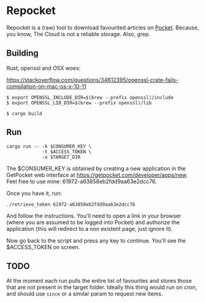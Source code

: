 Repocket
========

Repocket is a (raw) tool to download favourited articles on
[Pocket](https://getpocket.com).  Because, you know, The Cloud is not a
reliable storage.  Also, grep.

Building
--------

Rust, openssl and OSX woes:

https://stackoverflow.com/questions/34612395/openssl-crate-fails-compilation-on-mac-os-x-10-11

    $ export OPENSSL_INCLUDE_DIR=$(brew --prefix openssl)/include
    $ export OPENSSL_LIB_DIR=$(brew --prefix openssl)/lib

    $ cargo build

Run
---

    cargo run -- -k $CONSUMER_KEY \
                 -t $ACCESS_TOKEN \
                 -o $TARGET_DIR

The $CONSUMER_KEY is obtained by creating a new application in the
GetPocket web interface at https://getpocket.com/developer/apps/new.
Feel free to use mine: 61972-a63858eb2fdd9aa63e2dcc76.

Once you have it, run:

    ./retrieve_token 61972-a63858eb2fdd9aa63e2dcc76

And follow the instructions.  You'll need to open a link in your browser
(where you are assumed to be logged into Pocket) and authorize the
application (this will redirect to a non existent page, just ignore it).

Now go back to the script and press any key to continue.  You'll see the
$ACCESS_TOKEN on screen.

TODO
----

At the moment each run pulls the entire list of favourites and stores
those that are not present in the target folder.  Ideally this thing
would run on cron, and should use `since` or a similar param to request
new items.

